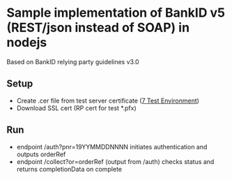 # Sample implementation of BankID v5 (REST/json instead of SOAP) in nodejs
Based on BankID relying party guidelines v3.0
## Setup
* Create .cer file from test server certificate ([7 Test Environment](https://www.bankid.com/assets/bankid/rp/bankid-relying-party-guidelines-v3.0.pdf))
* Download SSL cert (RP cert for test *.pfx)
## Run
* endpoint /auth?pnr=19YYMMDDNNNN initiates authentication and outputs orderRef
* endpoint /collect?or=orderRef (output from /auth) checks status and returns completionData on complete